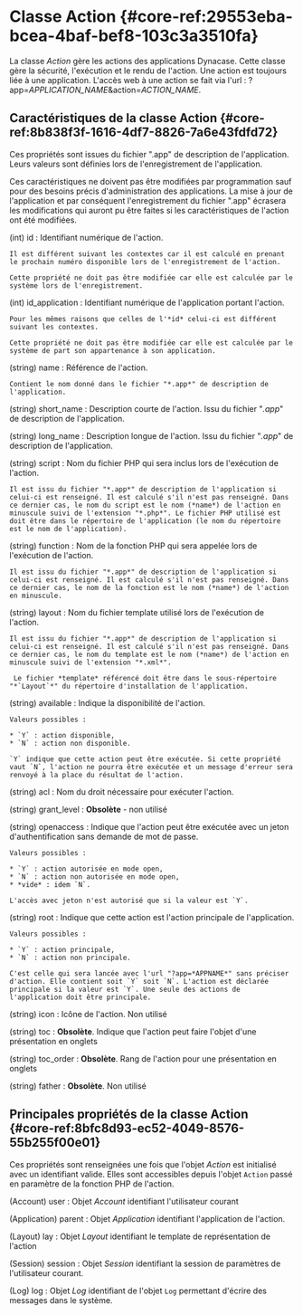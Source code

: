 # Classe Action {#core-ref:29553eba-bcea-4baf-bef8-103c3a3510fa}

La classe *Action* gère  les actions des applications Dynacase.
Cette classe gère la sécurité, l'exécution et le rendu de l'action. Une action est toujours liée à une application. L'accès web à une action se fait via l'url : ?app=*APPLICATION_NAME*&action=*ACTION_NAME*.



## Caractéristiques de la classe Action {#core-ref:8b838f3f-1616-4df7-8826-7a6e43fdfd72}
Ces propriétés sont issues du fichier ".app" de description de l'application. Leurs valeurs sont définies lors de l'enregistrement de l'application.

Ces caractéristiques ne doivent pas être modifiées par programmation sauf pour des besoins précis d'administration des applications. La mise à jour de l'application et par conséquent l'enregistrement du fichier ".app" écrasera les modifications qui auront pu être faites si les caractéristiques de l'action ont été modifiées.

(int) id
: Identifiant numérique de l'action.
    
    Il est différent suivant les contextes car il est calculé en prenant le prochain numéro disponible lors de l'enregistrement de l'action.
    
    Cette propriété ne doit pas être modifiée car elle est calculée par le système lors de l'enregistrement.

(int) id_application
: Identifiant numérique de l'application portant l'action.
    
    Pour les mêmes raisons que celles de l'*id* celui-ci est différent suivant les contextes.    
    
    Cette propriété ne doit pas être modifiée car elle est calculée par le système de part son appartenance à son application.

(string) name
: Référence de l'action.
    
    Contient le nom donné dans le fichier "*.app*" de description de l'application.

(string) short_name
: Description courte de l'action. Issu du fichier "*.app*" de description de l'application.

(string) long_name
: Description longue de l'action. Issu du fichier "*.app*" de description de l'application.

(string) script
: Nom du fichier PHP qui sera inclus lors de l'exécution de l'action.
    
    Il est issu du fichier "*.app*" de description de l'application si celui-ci est renseigné. Il est calculé s'il n'est pas renseigné. Dans ce dernier cas, le nom du script est le nom (*name*) de l'action en minuscule suivi de l'extension "*.php*". Le fichier PHP utilisé est doit être dans le répertoire de l'application (le nom du répertoire est le nom de l'application).

(string) function
: Nom de la fonction PHP qui sera appelée lors de l'exécution de l'action.
    
    Il est issu du fichier "*.app*" de description de l'application si celui-ci est renseigné. Il est calculé s'il n'est pas renseigné. Dans ce dernier cas, le nom de la fonction est le nom (*name*) de l'action en minuscule.

(string) layout
: Nom du fichier template utilisé lors de l'exécution de l'action.
    
    Il est issu du fichier "*.app*" de description de l'application si celui-ci est renseigné. Il est calculé s'il n'est pas renseigné. Dans ce dernier cas, le nom du template est le nom (*name*) de l'action en minuscule suivi de l'extension "*.xml*".
    
     Le fichier *template* référencé doit être dans le sous-répertoire "*`Layout`*" du répertoire d'installation de l'application.

(string) available
: Indique la disponibilité de l'action.
    
    Valeurs possibles :
    
    * `Y` : action disponible,
    * `N` : action non disponible.
    
    `Y` indique que cette action peut être exécutée. Si cette propriété vaut `N`, l'action ne pourra être exécutée et un message d'erreur sera renvoyé à la place du résultat de l'action.

(string) acl
: Nom du droit nécessaire pour exécuter l'action.

(string) grant_level
: **Obsolète** - non utilisé

(string) openaccess
:  Indique que l'action peut être exécutée avec un jeton d'authentification sans demande de mot de passe.
    
    Valeurs possibles :
    
    * `Y` : action autorisée en mode open,
    * `N` : action non autorisée en mode open,
    * *vide* : idem `N`.
    
    L'accès avec jeton n'est autorisé que si la valeur est `Y`.

(string) root
: Indique que cette action est l'action principale de l'application.
    
    Valeurs possibles :
    
    * `Y` : action principale,
    * `N` : action non principale.
    
    C'est celle qui sera lancée avec l'url "?app=*APPNAME*" sans préciser d'action. Elle contient soit `Y` soit `N`. L'action est déclarée principale si la valeur est `Y`. Une seule des actions de l'application doit être principale.

(string) icon
: Icône de l'action. Non utilisé

(string) toc
: **Obsolète**. Indique que l'action peut faire l'objet d'une présentation en onglets

(string) toc_order
: **Obsolète**. Rang de l'action pour une présentation en onglets

(string) father
: **Obsolète**. Non utilisé

## Principales propriétés de la classe Action {#core-ref:8bfc8d93-ec52-4049-8576-55b255f00e01}
Ces propriétés sont renseignées une fois que l'objet *Action* est initialisé avec un identifiant valide. Elles sont accessibles depuis l'objet `Action` passé en paramètre de la fonction PHP de l'action.

(Account) user
: Objet *Account* identifiant l'utilisateur courant

(Application) parent
: Objet *Application* identifiant l'application de l'action.

(Layout) lay
: Objet *Layout* identifiant le template de représentation de l'action

(Session) session
: Objet *Session* identifiant la session de paramètres de l'utilisateur courant.

(Log) log
: Objet *Log* identifiant de l'objet `Log` permettant d'écrire des messages dans le système. 